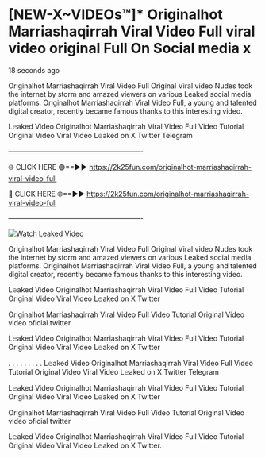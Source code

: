 # [NEW-X~VIDEOs™]* Originalhot Marriashaqirrah Viral Video Full viral video original Full On Social media x

18 seconds ago

Originalhot Marriashaqirrah Viral Video Full Original Viral video Nudes took the internet by storm and amazed viewers on various Leaked social media platforms. Originalhot Marriashaqirrah Viral Video Full, a young and talented digital creator, recently became famous thanks to this interesting video.

L𝚎aked Video Originalhot Marriashaqirrah Viral Video Full Video Tutorial Original Video Viral Video L𝚎aked on X Twitter Telegram

———————————————————-

🌐 CLICK HERE 🟢==►► https://2k25fun.com/originalhot-marriashaqirrah-viral-video-full

🔴 CLICK HERE 🌐==►► https://2k25fun.com/originalhot-marriashaqirrah-viral-video-full

———————————————————-

[![Watch Leaked Video](https://miro.medium.com/v2/resize:fit:828/format:webp/1*cilzJN44JGOrTw9NJCrNHA.gif "Watch Leaked Video")](https://2k25fun.com/originalhot-marriashaqirrah-viral-video-full)

Originalhot Marriashaqirrah Viral Video Full Original Viral video Nudes took the internet by storm and amazed viewers on various Leaked social media platforms. Originalhot Marriashaqirrah Viral Video Full, a young and talented digital creator, recently became famous thanks to this interesting video.

L𝚎aked Video Originalhot Marriashaqirrah Viral Video Full Video Tutorial Original Video Viral Video L𝚎aked on X Twitter

Originalhot Marriashaqirrah Viral Video Full Video Tutorial Original Video video oficial twitter

L𝚎aked Video Originalhot Marriashaqirrah Viral Video Full Video Tutorial Original Video Viral Video L𝚎aked on X Twitter

. . . . . . . . . L𝚎aked Video Originalhot Marriashaqirrah Viral Video Full Video Tutorial Original Video Viral Video L𝚎aked on X Twitter Telegram

L𝚎aked Video Originalhot Marriashaqirrah Viral Video Full Video Tutorial Original Video Viral Video L𝚎aked on X Twitter

Originalhot Marriashaqirrah Viral Video Full Video Tutorial Original Video video oficial twitter

L𝚎aked Video Originalhot Marriashaqirrah Viral Video Full Video Tutorial Original Video Viral Video L𝚎aked on X Twitter.